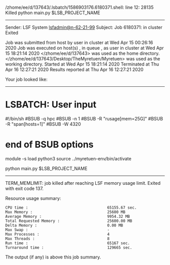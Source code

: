 /zhome/ee/d/137643/.lsbatch/1586903176.6180371.shell: line 12: 28135 Killed                  python main.py $LSB_PROJECT_NAME

------------------------------------------------------------
Sender: LSF System <lsfadmin@n-62-21-99>
Subject: Job 6180371: <NNAgent46000-IMP-sample-length10-hist10> in cluster <dcc> Exited

Job <NNAgent46000-IMP-sample-length10-hist10> was submitted from host <n-62-30-6> by user <s183905> in cluster <dcc> at Wed Apr 15 00:26:16 2020
Job was executed on host(s) <n-62-21-99>, in queue <hpc>, as user <s183905> in cluster <dcc> at Wed Apr 15 18:21:14 2020
</zhome/ee/d/137643> was used as the home directory.
</zhome/ee/d/137643/Desktop/TheMyretuen/Myretuen> was used as the working directory.
Started at Wed Apr 15 18:21:14 2020
Terminated at Thu Apr 16 12:27:21 2020
Results reported at Thu Apr 16 12:27:21 2020

Your job looked like:

------------------------------------------------------------
# LSBATCH: User input
#!/bin/sh
#BSUB -q hpc
#BSUB -n 1
#BSUB -R "rusage[mem=25G]"
#BSUB -R "span[hosts=1]"
#BSUB -W 4320
# end of BSUB options

module -s load python3
source ../myretuen-env/bin/activate

python main.py $LSB_PROJECT_NAME


------------------------------------------------------------

TERM_MEMLIMIT: job killed after reaching LSF memory usage limit.
Exited with exit code 137.

Resource usage summary:

    CPU time :                                   65155.67 sec.
    Max Memory :                                 25600 MB
    Average Memory :                             9954.32 MB
    Total Requested Memory :                     25600.00 MB
    Delta Memory :                               0.00 MB
    Max Swap :                                   -
    Max Processes :                              4
    Max Threads :                                8
    Run time :                                   65167 sec.
    Turnaround time :                            129665 sec.

The output (if any) is above this job summary.

